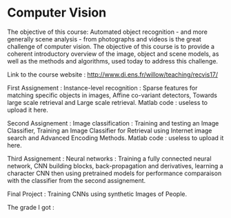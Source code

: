 # Computer Vision

The objective of this course: Automated object recognition - and more generally scene analysis - from photographs and videos is the great challenge of computer vision. The objective of this course is to provide a coherent introductory overview of the image, object and scene models, as well as the methods and algorithms, used today to address this challenge.

Link to the course website : http://www.di.ens.fr/willow/teaching/recvis17/

First Assignement : Instance-level recognition : Sparse features for matching specific objects in images, Affine co-variant detectors, Towards large scale retrieval and Large scale retrieval. Matlab code : useless to upload it here.

Second Assignement : Image classification : Training and testing an Image Classifier, Training an Image Classifier for Retrieval using Internet image search and Advanced Encoding Methods. Matlab code : useless to upload it here.

Third Assignement :  Neural networks : Training a fully connected neural network, CNN building blocks, back-propagation and derivatives,  learning a character CNN then using pretrained models for performance comparaison with the classifier from the second assignement.

Final Project : Training CNNs using synthetic Images of People.

The grade I got : 
